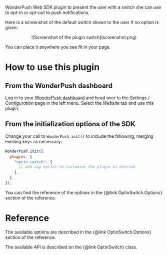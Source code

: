 WonderPush Web SDK plugin to present the user with a switch she can use to opt-in or opt-out to push notifications.

Here is a screenshot of the default switch shown to the user if no option is given:

<center>
![Screenshot of the plugin switch](screenshot.png)
</center>

You can place it anywhere you see fit in your page.

# How to use this plugin

## From the WonderPush dashboard

Log in to your [WonderPush dashboard](https://dashboard.wonderpush.com/) and head over to the _Settings / Configuration_ page in the left menu.
Select the _Website_ tab and use this plugin.

## From the initialization options of the SDK

Change your call to `WonderPush.init()` to include the following, merging existing keys as necessary:

```javascript
WonderPush.init({
  plugins: {
    "optin-switch": {
      // Add any option to customize the plugin as desired
    },
  },
});
```

You can find the reference of the options in the {@link OptinSwitch.Options} section of the reference.

# Reference

The available options are described in the {@link OptinSwitch.Options} section of the reference.

The available API is described on the {@link OptinSwitch} class.

